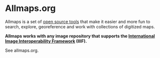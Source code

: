 # Allmaps.org

Allmaps is a set of [open source tools](https://github.com/allmaps) that make it easier and more fun to search, explore, georeference and work with collections of digitized maps.

**Allmaps works with any image repository that supports the [International Image Interoperability Framework](https://iiif.io/) (IIIF).**

See allmaps.org.
